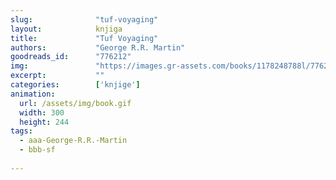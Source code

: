 ```yaml
---
slug:              "tuf-voyaging"
layout:            knjiga
title:             "Tuf Voyaging"
authors:           "George R.R. Martin"
goodreads_id:      "776212"
img:               "https://images.gr-assets.com/books/1178248788l/776212.jpg"
excerpt:           ""
categories:        ['knjige']
animation:
  url: /assets/img/book.gif
  width: 300
  height: 244
tags:
  - aaa-George-R.R.-Martin
  - bbb-sf
  
---
```


